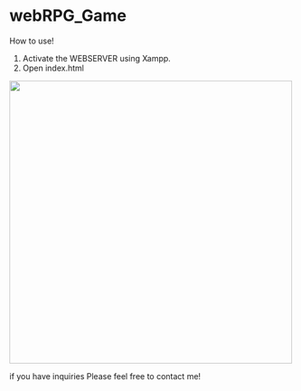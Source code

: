 # webRPG_Game

How to use!
1. Activate the WEBSERVER using Xampp.
2. Open index.html

<img src="gameJavascript1.jpeg" width=500>

if you have inquiries
Please feel free to contact me!

